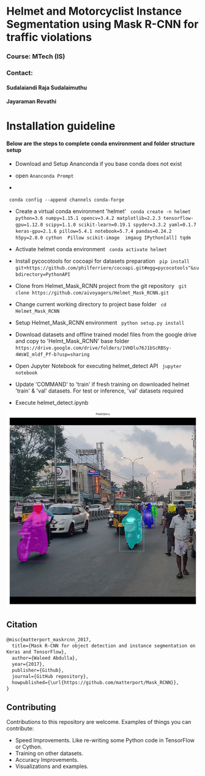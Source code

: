 # Helmet and Motorcyclist Instance Segmentation using Mask R-CNN for traffic violations


### Course: MTech (IS)
### Contact: 
####		Sudalaiandi Raja Sudalaimuthu
####		Jayaraman Revathi

# Installation guideline

#### Below are the steps to complete conda environment and folder structure setup

- Download and Setup Ananconda if you base conda does not exist


- open `Ananconda Prompt`


- 
` conda config --append channels conda-forge`


- Create a virtual conda environment 'helmet'
` conda create -n helmet python=3.6 numpy=1.15.1 opencv=3.4.2 matplotlib=2.2.3 tensorflow-gpu=1.12.0 scipy=1.1.0 scikit-learn=0.19.1 spyder=3.3.2 yaml=0.1.7 keras-gpu=2.1.6 pillow=5.4.1 notebook=5.7.4 pandas=0.24.2 h5py=2.8.0 cython  Pillow scikit-image  imgaug IPython[all] tqdm`


- Activate helmet conda environment
` conda activate helmet`


- Install pycocotools for cocoapi for datasets preparation
` pip install git+https://github.com/philferriere/cocoapi.git#egg=pycocotools^&subdirectory=PythonAPI`


- Clone from Helmet_Mask_RCNN project from the git repository
` git clone https://github.com/aivoyagers/Helmet_Mask_RCNN.git`


- Change current working directory to project base folder
` cd Helmet_Mask_RCNN`


- Setup Helmet_Mask_RCNN environment
` python setup.py install`


- Download datasets and offline trained model files from the google drive and copy to 'Helmt_Mask_RCNN' base folder 
` https://drive.google.com/drive/folders/1VHDlu76J1bScRBSy-4WsWI_mldf_Pf-b?usp=sharing`


- Open Jupyter Notebook for executing helmet_detect API
` jupyter notebook`


- Update 'COMMAND' to 'train' if fresh training on downloaded helmet 'train' & 'val' datasets. For test or inference, 'val' datasets required

- Execute helmet_detect.ipynb

![Motorcyclist without Helmet detection using Mask R-CNN](images/helmet_detection_mask.png)

## Citation
```
@misc{matterport_maskrcnn_2017,
  title={Mask R-CNN for object detection and instance segmentation on Keras and TensorFlow},
  author={Waleed Abdulla},
  year={2017},
  publisher={Github},
  journal={GitHub repository},
  howpublished={\url{https://github.com/matterport/Mask_RCNN}},
}
```

## Contributing
Contributions to this repository are welcome. Examples of things you can contribute:
* Speed Improvements. Like re-writing some Python code in TensorFlow or Cython.
* Training on other datasets.
* Accuracy Improvements.
* Visualizations and examples.